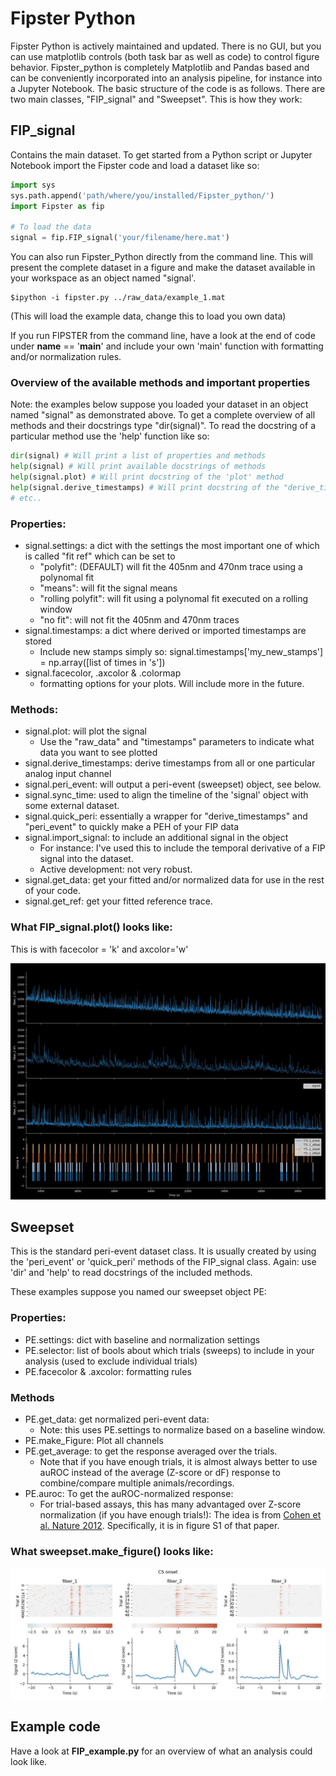 # Fipster Python
Fipster Python is actively maintained and updated. There is no GUI, but you can use matplotlib controls (both task bar as well as code) to control figure behavior. Fipster_python is completely Matplotlib and Pandas based and can be conveniently incorporated into an analysis pipeline, for instance into a Jupyter Notebook. The basic structure of the code is as follows. There are two main classes, "FIP_signal" and "Sweepset". This is how they work:

## FIP_signal
Contains the main dataset. To get started from a Python script or Jupyter Notebook import the Fipster code and load a dataset like so:

```python
import sys
sys.path.append('path/where/you/installed/Fipster_python/')
import Fipster as fip

# To load the data
signal = fip.FIP_signal('your/filename/here.mat')
```

You can also run Fipster_Python directly from the command line. This will present the complete dataset in a figure and make the dataset available in your workspace as an object named "signal'.

    $ipython -i fipster.py ../raw_data/example_1.mat 
(This will load the example data, change this to load you own data)

If you run FIPSTER from the command line, have a look at the end of code under __name__ == '__main__' and include your own 'main' function with formatting and/or normalization rules.

### Overview of the available methods and important properties
Note: the examples below suppose you loaded your dataset in an object named "signal" as demonstrated above. To get a complete overview of all methods and their docstrings type "dir(signal)". To read the docstring of a particular method use the 'help' function like so:

```python
dir(signal) # Will print a list of properties and methods
help(signal) # Will print available docstrings of methods
help(signal.plot) # Will print docstring of the 'plot' method
help(signal.derive_timestamps) # Will print docstring of the "derive_timestamps" method
# etc..
```
### Properties:
- signal.settings: a dict with the settings the most important one of which is called "fit ref" which can be set to
    - "polyfit": (DEFAULT) will fit the 405nm and 470nm trace using a polynomal fit
    - "means": will fit the signal means
    - "rolling polyfit": will fit using a polynomal fit executed on a rolling window
    - "no fit": will not fit the 405nm and 470nm traces
- signal.timestamps: a dict where derived or imported timestamps are stored
    - Include new stamps simply so: signal.timestamps['my_new_stamps'] = np.array([list of times in 's'])
- signal.facecolor, .axcolor & .colormap
    - formatting options for your plots. Will include more in the future.

### Methods:
- signal.plot: will plot the signal
    - Use the "raw_data" and "timestamps" parameters to indicate what data you want to see plotted
- signal.derive_timestamps: derive timestamps from all or one particular analog input channel
- signal.peri_event: will output a peri-event (sweepset) object, see below.
- signal.sync_time: used to align the timeline of the 'signal' object with some external dataset.
- signal.quick_peri: essentially a wrapper for "derive_timestamps" and "peri_event" to quickly make a PEH of your FIP data
- signal.import_signal: to include an additional signal in the object
    - For instance: I've used this to include the temporal derivative of a FIP signal into the dataset.
    - Active development: not very robust.
- signal.get_data: get your fitted and/or normalized data for use in the rest of your code.
- signal.get_ref: get your fitted reference trace.


### What FIP_signal.plot() looks like:
This is with facecolor = 'k' and axcolor='w'

<img src="../Images/fipster_python_example.jpeg" alt="Example of FIP_signal.plot" width="800px" />

## Sweepset
This is the standard peri-event dataset class. It is usually created by using the 'peri_event' or 'quick_peri' methods of the FIP_signal class. Again: use 'dir' and 'help' to read docstrings of the included methods.

These examples suppose you named our sweepset object PE:

### Properties:
- PE.settings: dict with baseline and normalization settings
- PE.selector: list of bools about which trials (sweeps) to include in your analysis (used to exclude individual trials)
- PE.facecolor & .axcolor: formatting rules

### Methods
- PE.get_data: get normalized peri-event data:
    - Note: this uses PE.settings to normalize based on a baseline window.
- PE.make_Figure: Plot all channels
- PE.get_average: to get the response averaged over the trials.
    - Note that if you have enough trials, it is almost always better to use auROC instead of the average (Z-score or dF) response to combine/compare multiple animals/recordings.
- PE.auroc: To get the auROC-normalized response:
    - For trial-based assays, this has many advantaged over Z-score normalization (if you have enough trials!): The idea is from [Cohen et al. Nature 2012](https://www.nature.com/articles/nature10754). Specifically, it is in figure S1 of that paper.

### What sweepset.make_figure() looks like:

<img src="../Images/sweepset_example.jpeg" alt="Example of sweepset.make_figure" width="800px" />

## Example code
Have a look at <b>FIP_example.py</b> for an overview of what an analysis could look like. 